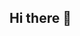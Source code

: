## Hi there 👋

<!--
**suhakuijeongseok-18/suhakuijeongseok-18** is a ✨ _special_ ✨ repository because its `README.md` (this file) appears on your GitHub profile.

대구과학고등학교 38기 정서범입니다.

- 🔭 DSHS 38 / 1613
- 🌱 <img src="https://img.shields.io/badge/Python-3766AB?style=flat-square&logo=Python&logoColor=white"/>

[![Solved.ac Profile](http://mazassumnida.wtf/api/v2/generate_badge?boj=suhakuijeongseok)](https://solved.ac/suhakuijeongseok/)  

- 👯 I’m looking to collaborate on ...
- 🤔 I’m looking for help with ...
- 💬 Ask me about ...
- 📫 How to reach me: ...
- 😄 Pronouns: ...
- ⚡ Fun fact: ...
-->
